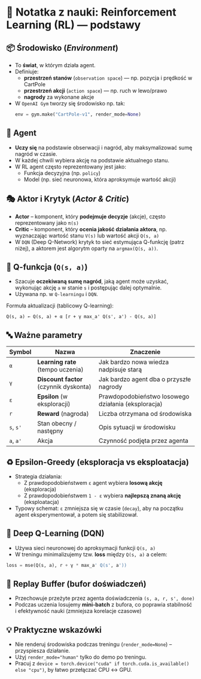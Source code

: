 # 🧠 Notatka z nauki: Reinforcement Learning (RL) — podstawy

## 📦 Środowisko (*Environment*)

- To **świat**, w którym działa agent.
- Definiuje:
  - **przestrzeń stanów** (`observation space`) — np. pozycja i prędkość w CartPole
  - **przestrzeń akcji** (`action space`) — np. ruch w lewo/prawo
  - **nagrody** za wykonane akcje
- W `OpenAI Gym` tworzy się środowisko np. tak:
  ```python
  env = gym.make("CartPole-v1", render_mode=None)
  ```

## 👤 Agent

- **Uczy się** na podstawie obserwacji i nagród, aby maksymalizować sumę nagród w czasie.
- W każdej chwili wybiera akcję na podstawie aktualnego stanu.
- W RL agent często reprezentowany jest jako:
  - Funkcja decyzyjna (np. `policy`)
  - Model (np. sieć neuronowa, która aproksymuje wartość akcji)

## 🎭 Aktor i Krytyk (*Actor & Critic*)

- **Actor** – komponent, który **podejmuje decyzje** (akcje), często reprezentowany jako `π(s)`
- **Critic** – komponent, który **ocenia jakość działania aktora**, np. wyznaczając wartość stanu `V(s)` lub wartość akcji `Q(s, a)`
- W `DQN` (Deep Q-Network) krytyk to sieć estymująca Q-funkcję (patrz niżej), a aktorem jest algorytm oparty na `argmax(Q(s, a))`.

## 🟰 Q-funkcja (`Q(s, a)`)

- Szacuje **oczekiwaną sumę nagród**, jaką agent może uzyskać, wykonując akcję `a` w stanie `s` i postępując dalej optymalnie.
- Używana np. w `Q-learningu` i `DQN`.

Formuła aktualizacji (tablicowy Q-learning):

```
Q(s, a) ← Q(s, a) + α [r + γ max_a' Q(s', a') - Q(s, a)]
```

## 🔤 Ważne parametry

| Symbol | Nazwa        | Znaczenie |
|--------|--------------|-----------|
| `α`    | **Learning rate** (tempo uczenia) | Jak bardzo nowa wiedza nadpisuje starą |
| `γ`    | **Discount factor** (czynnik dyskonta) | Jak bardzo agent dba o przyszłe nagrody |
| `ε`    | **Epsilon** (w eksploracji) | Prawdopodobieństwo losowego działania (eksploracja) |
| `r`    | **Reward** (nagroda) | Liczba otrzymana od środowiska |
| `s`, `s'` | Stan obecny / następny | Opis sytuacji w środowisku |
| `a`, `a'` | Akcja | Czynność podjęta przez agenta |

## ♻️ Epsilon-Greedy (eksploracja vs eksploatacja)

- Strategia działania:
  - Z prawdopodobieństwem `ε` agent wybiera **losową akcję** (eksploracja)
  - Z prawdopodobieństwem `1 - ε` wybiera **najlepszą znaną akcję** (eksploatacja)
- Typowy schemat: `ε` zmniejsza się w czasie (`decay`), aby na początku agent eksperymentował, a potem się stabilizował.

## 🧠 Deep Q-Learning (DQN)

- Używa sieci neuronowej do aproksymacji funkcji `Q(s, a)`
- W treningu minimalizujemy tzw. **loss** między `Q(s, a)` a celem:

```python
loss = mse(Q(s, a), r + γ * max_a' Q(s', a'))
```

## 🧪 Replay Buffer (bufor doświadczeń)

- Przechowuje przeżyte przez agenta doświadczenia `(s, a, r, s', done)`
- Podczas uczenia losujemy **mini-batch** z bufora, co poprawia stabilność i efektywność nauki (zmniejsza korelacje czasowe)

## 💡 Praktyczne wskazówki

- Nie renderuj środowiska podczas treningu (`render_mode=None`) – przyspiesza działanie.
- Użyj `render_mode="human"` tylko do demo po treningu.
- Pracuj z `device = torch.device("cuda" if torch.cuda.is_available() else "cpu")`, by łatwo przełączać CPU ↔ GPU.
